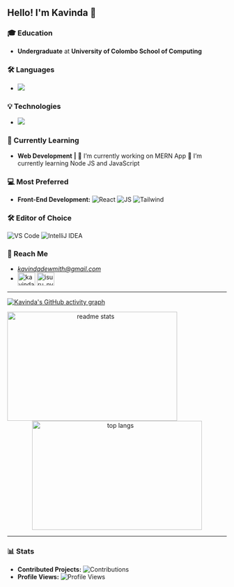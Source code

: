 ## Hello! I'm Kavinda 👋

### 🎓 Education
- **Undergraduate** at **University of Colombo School of Computing**

### 🛠 Languages
- <img src="https://skillicons.dev/icons?i=c,html,css,javascript,php,java,python" />

### 💡 Technologies
- <img src="https://skillicons.dev/icons?i=react,mongodb,express,node" />

### 🌱 Currently Learning
 - **Web Development** **|**
🔭 I’m currently working on MERN App
🌱 I’m currently learning Node JS and JavaScript

### 💻 Most Preferred
- **Front-End Development:** 
   ![React](https://img.shields.io/badge/-React-000000?style=flat-square&logo=react)
   ![JS](https://img.shields.io/badge/-Javascript-000000?style=flat-square&logo=Javascript)
   ![Tailwind](https://img.shields.io/badge/-Tailwind-000000?style=flat-square&logo=Tailwind)

### 🛠 Editor of Choice
 ![VS Code](https://img.shields.io/badge/-VS%20Code-007ACC?style=flat-square&logo=visual-studio-code)
 ![IntelliJ IDEA](https://img.shields.io/badge/-IntelliJ%20IDEA-000000?style=flat-square&logo=intellij-idea)

### 📲 Reach Me 
- *kavindadewmith@gmail.com*
- <a href="https://www.linkedin.com/in/kavinda-dewmith-1747b8268/" target="blank"><img align="center" src="https://raw.githubusercontent.com/rahuldkjain/github-profile-readme-generator/master/src/images/icons/Social/linked-in-alt.svg" alt="kavinda" height="30" width="40" /></a>
 <a href="https://instagram.com/isuru_nvn_" target="blank"><img align="center" src="https://raw.githubusercontent.com/rahuldkjain/github-profile-readme-generator/master/src/images/icons/Social/instagram.svg" alt="isuru_nvn_" height="30" width="40" /></a>

---

[![Kavinda's GitHub activity graph](https://github-readme-activity-graph.vercel.app/graph?username=kavindadimuthu&theme=react-dark)](https://github.com/kavindadimuthu/github-readme-activity-graph)

<div align="center">
<!--   <img src="https://github-readme-stats.vercel.app/api?username=kavindadimuthu&show_icons=true&rank_icon=github&theme=transparent&hide=contribs,issues&count_private=true&hide_border=true" alt="Kavinda's GitHub stats" /> -->
     <img width=390 height=250 align=left src="https://github-readme-stats.vercel.app/api?username=kavindadimuthu&count_private=true&show_icons=true&theme=react&rank_icon=github&border_radius=10" alt="readme stats" />

  <img width=390 height=250  align-=right src="https://github-readme-stats.vercel.app/api/top-langs/?username=kavindadimuthu&hide=HTML&langs_count=8&layout=compact&theme=react&border_radius=10&size_weight=0.5&count_weight=0.5&exclude_repo=github-readme-stats" alt="top langs" />
</div>

---

### 📊 Stats
- **Contributed Projects:** ![Contributions](https://img.shields.io/badge/contributions-62-green?style=flat-square) <!-- Adjust manually or fetch via API -->
- **Profile Views:** ![Profile Views](https://komarev.com/ghpvc/?username=kavindadimuthu&style=flat-square)
